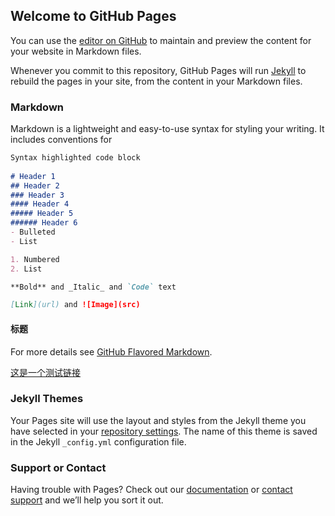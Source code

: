 ## Welcome to GitHub Pages

You can use the [editor on GitHub](https://github.com/wangdundun888/wangdundun888.github.io/edit/main/index.md) to maintain and preview the content for your website in Markdown files.

Whenever you commit to this repository, GitHub Pages will run [Jekyll](https://jekyllrb.com/) to rebuild the pages in your site, from the content in your Markdown files.

### Markdown

Markdown is a lightweight and easy-to-use syntax for styling your writing. It includes conventions for

```markdown
Syntax highlighted code block
 
# Header 1
## Header 2
### Header 3
#### Header 4
##### Header 5
###### Header 6
- Bulleted
- List

1. Numbered
2. List

**Bold** and _Italic_ and `Code` text

[Link](url) and ![Image](src)
```

#### 标题

For more details see [GitHub Flavored Markdown](https://guides.github.com/features/mastering-markdown/).

[这是一个测试链接](https://github.com/wangdundun888/wangdundun888.github.io/blob/main/%E6%B5%8B%E8%AF%95%E6%96%87%E4%BB%B6.md)

### Jekyll Themes

Your Pages site will use the layout and styles from the Jekyll theme you have selected in your [repository settings](https://github.com/wangdundun888/wangdundun888.github.io/settings). The name of this theme is saved in the Jekyll `_config.yml` configuration file.

### Support or Contact

Having trouble with Pages? Check out our [documentation](https://docs.github.com/categories/github-pages-basics/) or [contact support](https://github.com/contact) and we’ll help you sort it out.
